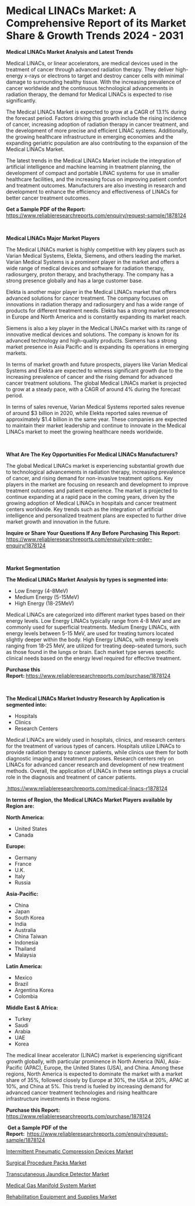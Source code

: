 <p><h1>Medical LINACs Market: A Comprehensive Report of its Market Share & Growth Trends 2024 - 2031</h1></p><p><strong>Medical LINACs Market Analysis and Latest Trends</strong></p>
<p><p>Medical LINACs, or linear accelerators, are medical devices used in the treatment of cancer through advanced radiation therapy. They deliver high-energy x-rays or electrons to target and destroy cancer cells with minimal damage to surrounding healthy tissue. With the increasing prevalence of cancer worldwide and the continuous technological advancements in radiation therapy, the demand for Medical LINACs is expected to rise significantly.</p><p>The Medical LINACs Market is expected to grow at a CAGR of 13.1% during the forecast period. Factors driving this growth include the rising incidence of cancer, increasing adoption of radiation therapy in cancer treatment, and the development of more precise and efficient LINAC systems. Additionally, the growing healthcare infrastructure in emerging economies and the expanding geriatric population are also contributing to the expansion of the Medical LINACs Market.</p><p>The latest trends in the Medical LINACs Market include the integration of artificial intelligence and machine learning in treatment planning, the development of compact and portable LINAC systems for use in smaller healthcare facilities, and the increasing focus on improving patient comfort and treatment outcomes. Manufacturers are also investing in research and development to enhance the efficiency and effectiveness of LINACs for better cancer treatment outcomes.</p></p>
<p><strong>Get a Sample PDF of the Report:&nbsp;</strong> <a href="https://www.reliableresearchreports.com/enquiry/request-sample/1878124">https://www.reliableresearchreports.com/enquiry/request-sample/1878124</a></p>
<p>&nbsp;</p>
<p><strong>Medical LINACs Major Market Players</strong></p>
<p><p>The Medical LINACs market is highly competitive with key players such as Varian Medical Systems, Elekta, Siemens, and others leading the market. Varian Medical Systems is a prominent player in the market and offers a wide range of medical devices and software for radiation therapy, radiosurgery, proton therapy, and brachytherapy. The company has a strong presence globally and has a large customer base.</p><p>Elekta is another major player in the Medical LINACs market that offers advanced solutions for cancer treatment. The company focuses on innovations in radiation therapy and radiosurgery and has a wide range of products for different treatment needs. Elekta has a strong market presence in Europe and North America and is constantly expanding its market reach.</p><p>Siemens is also a key player in the Medical LINACs market with its range of innovative medical devices and solutions. The company is known for its advanced technology and high-quality products. Siemens has a strong market presence in Asia Pacific and is expanding its operations in emerging markets.</p><p>In terms of market growth and future prospects, players like Varian Medical Systems and Elekta are expected to witness significant growth due to the increasing prevalence of cancer and the rising demand for advanced cancer treatment solutions. The global Medical LINACs market is projected to grow at a steady pace, with a CAGR of around 4% during the forecast period.</p><p>In terms of sales revenue, Varian Medical Systems reported sales revenue of around $3 billion in 2020, while Elekta reported sales revenue of approximately $1.4 billion in the same year. These companies are expected to maintain their market leadership and continue to innovate in the Medical LINACs market to meet the growing healthcare needs worldwide.</p></p>
<p>&nbsp;</p>
<p><strong>What Are The Key Opportunities For Medical LINACs Manufacturers?</strong></p>
<p><p>The global Medical LINACs market is experiencing substantial growth due to technological advancements in radiation therapy, increasing prevalence of cancer, and rising demand for non-invasive treatment options. Key players in the market are focusing on research and development to improve treatment outcomes and patient experience. The market is projected to continue expanding at a rapid pace in the coming years, driven by the growing adoption of Medical LINACs in hospitals and cancer treatment centers worldwide. Key trends such as the integration of artificial intelligence and personalized treatment plans are expected to further drive market growth and innovation in the future.</p></p>
<p><strong>Inquire or Share Your Questions If Any Before Purchasing This Report:</strong> <a href="https://www.reliableresearchreports.com/enquiry/pre-order-enquiry/1878124">https://www.reliableresearchreports.com/enquiry/pre-order-enquiry/1878124</a></p>
<p>&nbsp;</p>
<p><strong>Market Segmentation</strong></p>
<p><strong>The Medical LINACs Market Analysis by types is segmented into:</strong></p>
<p><ul><li>Low Energy (4-8MeV)</li><li>Medium Energy (5-15MeV)</li><li>High Energy (18-25MeV)</li></ul></p>
<p><p>Medical LINACs are categorized into different market types based on their energy levels. Low Energy LINACs typically range from 4-8 MeV and are commonly used for superficial treatments. Medium Energy LINACs, with energy levels between 5-15 MeV, are used for treating tumors located slightly deeper within the body. High Energy LINACs, with energy levels ranging from 18-25 MeV, are utilized for treating deep-seated tumors, such as those found in the lungs or brain. Each market type serves specific clinical needs based on the energy level required for effective treatment.</p></p>
<p><strong>Purchase this Report:&nbsp;</strong><a href="https://www.reliableresearchreports.com/purchase/1878124">https://www.reliableresearchreports.com/purchase/1878124</a></p>
<p>&nbsp;</p>
<p><strong>The Medical LINACs Market Industry Research by Application is segmented into:</strong></p>
<p><ul><li>Hospitals</li><li>Clinics</li><li>Research Centers</li></ul></p>
<p><p>Medical LINACs are widely used in hospitals, clinics, and research centers for the treatment of various types of cancers. Hospitals utilize LINACs to provide radiation therapy to cancer patients, while clinics use them for both diagnostic imaging and treatment purposes. Research centers rely on LINACs for advanced cancer research and development of new treatment methods. Overall, the application of LINACs in these settings plays a crucial role in the diagnosis and treatment of cancer patients.</p></p>
<p><a href="https://www.reliableresearchreports.com/medical-linacs-r1878124">&nbsp;https://www.reliableresearchreports.com/medical-linacs-r1878124</a></p>
<p><strong>In terms of Region, the Medical LINACs Market Players available by Region are:</strong></p>
<p>
    <p> <strong> North America: </strong>
        <ul>
            <li>United States</li>
            <li>Canada</li>
        </ul>
        </p> 
    <p> <strong> Europe: </strong>
        <ul>
            <li>Germany</li>
            <li>France</li>
            <li>U.K.</li>
            <li>Italy</li>
            <li>Russia</li>
        </ul>
        </p> 
    <p> <strong> Asia-Pacific: </strong>
        <ul>
            <li>China</li>
            <li>Japan</li>
            <li>South Korea</li>
            <li>India</li>
            <li>Australia</li>
            <li>China Taiwan</li>
            <li>Indonesia</li>
            <li>Thailand</li>
            <li>Malaysia</li>
        </ul>
        </p> 
    <p> <strong> Latin America: </strong>
        <ul>
            <li>Mexico</li>
            <li>Brazil</li>
            <li>Argentina Korea</li>
            <li>Colombia</li>
        </ul>
        </p> 
    <p> <strong> Middle East & Africa: </strong>
        <ul>
            <li>Turkey</li>
            <li>Saudi</li>
            <li>Arabia</li>
            <li>UAE</li>
            <li>Korea</li>
        </ul>
    </p>
    </p>
<p><p>The medical linear accelerator (LINAC) market is experiencing significant growth globally, with particular prominence in North America (NA), Asia-Pacific (APAC), Europe, the United States (USA), and China. Among these regions, North America is expected to dominate the market with a market share of 35%, followed closely by Europe at 30%, the USA at 20%, APAC at 10%, and China at 5%. This trend is fueled by increasing demand for advanced cancer treatment technologies and rising healthcare infrastructure investments in these regions.</p></p>
<p><strong>Purchase this Report: </strong><a href="https://www.reliableresearchreports.com/purchase/1878124">https://www.reliableresearchreports.com/purchase/1878124</a></p>
<p>&nbsp;<strong>Get a Sample PDF of the Report:&nbsp;&nbsp;</strong><a href="https://www.reliableresearchreports.com/enquiry/request-sample/1878124">https://www.reliableresearchreports.com/enquiry/request-sample/1878124</a></p>
<p><strong></strong></p>
<p><p><a href="https://github.com/AnnChovey2023/Market-Research-Report-List-2/blob/main/intermittent-pneumatic-compression-devices-market.md">Intermittent Pneumatic Compression Devices Market</a></p><p><a href="https://github.com/yadanielu/Market-Research-Report-List-1/blob/main/surgical-procedure-packs-market.md">Surgical Procedure Packs Market</a></p><p><a href="https://github.com/qrkceaah30/Market-Research-Report-List-1/blob/main/transcutaneous-jaundice-detector-market.md">Transcutaneous Jaundice Detector Market</a></p><p><a href="https://github.com/ZackaryHalvorson2023/Market-Research-Report-List-2/blob/main/medical-gas-manifold-system-market.md">Medical Gas Manifold System Market</a></p><p><a href="https://github.com/caicuccucga/Market-Research-Report-List-1/blob/main/rehabilitation-equipment-and-supplies-market.md">Rehabilitation Equipment and Supplies Market</a></p></p>